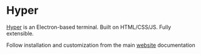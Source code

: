 # Hyper

[Hyper](https://hyper.is/) is an Electron-based terminal. Built on HTML/CSS/JS. Fully extensible.

Follow installation and customization from the main [website](https://hyper.is/) documentation
